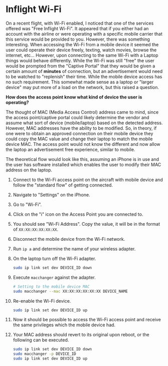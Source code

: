 # Inflight Wi-Fi

On a recent flight, with Wi-Fi enabled, I noticed that one of the services offered was "Free Inflight Wi-Fi". It appeared that if you either had an account with the airline or were operating with a specific mobile carrier that this service would be provided to you. However, there was something interesting. When accessing the Wi-Fi from a mobile device it seemed the user could operate their device freely, texting, watch movies, browse the internet, etc... However, upon connecting to the same Wi-Fi with a Laptop things would behave differently. While the Wi-Fi was still "free" the user would be prompted from the "Captive Portal" that they would be given a certain amount of **minutes** of connection, but an advertisement would need to be watched to "replenish" their time. While the mobile device access has no such requirement. This somewhat made sense as a laptop or "larger device" may put more of a load on the network, but this raised a question.

**How does the access point know what kind of device the user is operating?**

The thought of MAC (Media Access Control) address came to mind, since the access point/captive portal could likely determine the vendor and assume what sort of device (mobile/laptop) based on the detected address. However, MAC addresses have the ability to be modified. So, in theory, if one were to obtain an approved connection on their mobile device they could copy the MAC value and change their laptop to match the mobile device MAC. The access point would not know the different and now allow the laptop an advertisement free experience, similar to mobile. 

The theoretical flow would look like this, assuming an iPhone is in use and the user has software installed which enables the user to modify their MAC address on the laptop.

1. Connect to the Wi-Fi access point on the aircraft with mobile device and follow the "standard flow" of getting connected. 
1. Navigate to "Settings" on the iPhone.
1. Go to "Wi-Fi".
1. Click on the "i" icon on the Access Point you are connected to.
1. You should see "Wi-Fi Address". Copy the value, it will be in the format of `XX:XX:XX:XX:XX:XX`.
1. Disconnect the mobile device from the Wi-Fi network.
1. Run `ip a` and determine the name of your wireless adapter.
1. On the laptop turn off the Wi-Fi adapter.

    ```bash
    sudo ip link set dev DEVICE_ID down
    ```

1. Execute `macchanger` against the adapter.

    ```bash
    # Setting to the mobile device MAC
    sudo macchanger --mac XX:XX:XX:XX:XX:XX DEVICE_NAME
    ```
1. Re-enable the Wi-Fi device.
    
    ```bash
    sudo ip link set dev DEVICE_ID up
    ```

1. Now it should be possible to access the Wi-Fi access point and receive the same privileges which the mobile device had.

1. Your MAC address should revert to its original upon reboot, or the following can be executed.

    ```bash
    sudo ip link set dev DEVICE_ID down
    sudo macchanger -p DEVICE_ID
    sudo ip link set dev DEVICE_ID up
    ```
